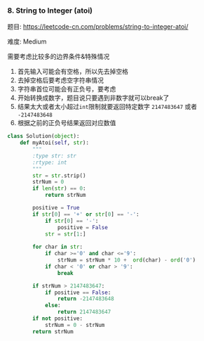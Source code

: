 ### 8. String to Integer (atoi)

题目:
<https://leetcode-cn.com/problems/string-to-integer-atoi/>


难度:
Medium


需要考虑比较多的边界条件&特殊情况
1. 首先输入可能会有空格，所以先去掉空格
2. 去掉空格后要考虑空字符串情况
3. 字符串首位可能会有正负号，要考虑
4. 开始转换成数字，题目说只要遇到非数字就可以break了
5. 结果太大或者太小超过```int```限制就要返回特定数字 ```2147483647``` 或者 ```-2147483648```
6. 根据之前的正负号结果返回对应数值


```python
class Solution(object):
	def myAtoi(self, str):
		"""
		:type str: str
		:rtype: int
		"""
		str = str.strip()
		strNum = 0
		if len(str) == 0:
			return strNum

		positive = True
		if str[0] == '+' or str[0] == '-':
			if str[0] == '-':
				positive = False
			str = str[1:]
		
		for char in str:
			if char >='0' and char <='9':
				strNum = strNum * 10 +  ord(char) - ord('0')
			if char < '0' or char > '9':
				break

		if strNum > 2147483647:
			if positive == False:
				return -2147483648
			else:
				return 2147483647
		if not positive:
			strNum = 0 - strNum
		return strNum

```
